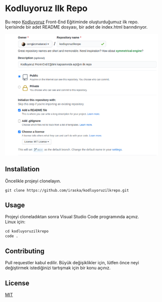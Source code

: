 # Kodluyoruz Ilk Repo
Bu repo [Kodluyoruz](https://www.kodluyoruz.org/) Front-End Eğitiminde oluşturduğumuz ilk repo. İçerisinde bir adet README dosyası, bir adet de index.html barındırıyor.

![](https://github.com/Kodluyoruz/taskforce/blob/main/git/odev1/figures/github.png?raw=true)
## Installation
Öncelikle projeyi clonelayın.
```
git clone https://github.com/iraska/kodluyoruzilkrepo.git
```
## Usage
Projeyi cloneladıktan sonra Visual Studio Code programında açınız.  
Linux için:
```
cd kodluyoruzilkrepo  
code .
```
## Contributing
Pull requestler kabul edilir. Büyük değişiklikler için, lütfen önce neyi değiştirmek istediğinizi tartışmak için bir konu açınız.
## License
[MIT](https://choosealicense.com/licenses/mit/)